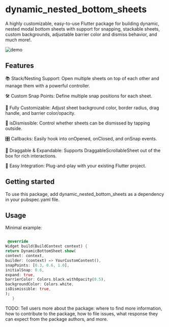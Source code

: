 # dynamic_nested_bottom_sheets

A highly customizable, easy-to-use Flutter package for building dynamic, nested modal bottom sheets with support for snapping, stackable sheets, custom backgrounds, adjustable barrier color and dismiss behavior, and much more!.

![demo](https://github.com/user-attachments/assets/367c1e21-ee58-4604-8040-a79a86643866)

## Features

📚 Stack/Nesting Support: Open multiple sheets on top of each other and manage them with a powerful controller.

🛠️ Custom Snap Points: Define multiple snap positions for each sheet.

🎨 Fully Customizable: Adjust sheet background color, border radius, drag handle, and barrier color/opacity.

🧩 isDismissible: Control whether sheets can be dismissed by tapping outside.

🎛️ Callbacks: Easily hook into onOpened, onClosed, and onSnap events.

💪 Draggable & Expandable: Supports DraggableScrollableSheet out of the box for rich interactions.

🚀 Easy Integration: Plug-and-play with your existing Flutter project.

## Getting started

To use this package, add dynamic_nested_bottom_sheets as a dependency in your pubspec.yaml file.

## Usage

Minimal example:

```dart

 @override
Widget build(BuildContext context) {
return DynamicBottomSheet.show(
context: context,
builder: (context) => YourCustomContent(),
snapPoints: [0.3, 0.6, 1.0],
initialSnap: 0.6,
expand: true,
barrierColor: Colors.black.withOpacity(0.5),
backgroundColor: Colors.white,
isDismissible: true,
);
   }

```


TODO: Tell users more about the package: where to find more information, how to
contribute to the package, how to file issues, what response they can expect
from the package authors, and more.
